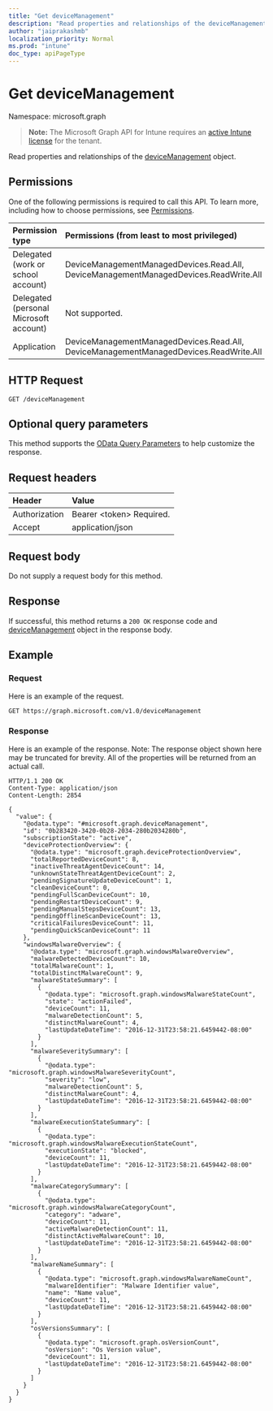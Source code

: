 ```yaml
---
title: "Get deviceManagement"
description: "Read properties and relationships of the deviceManagement object."
author: "jaiprakashmb"
localization_priority: Normal
ms.prod: "intune"
doc_type: apiPageType
---
```


# Get deviceManagement

Namespace: microsoft.graph

> **Note:** The Microsoft Graph API for Intune requires an [active Intune license](https://go.microsoft.com/fwlink/?linkid=839381) for the tenant.

Read properties and relationships of the [deviceManagement](../resources/intune-devices-devicemanagement.md) object.

## Permissions
One of the following permissions is required to call this API. To learn more, including how to choose permissions, see [Permissions](/graph/permissions-reference).

<!-- { "blockType": "ignored"  } // Note: Removing this line will result in the permissions autogeneration tool overwriting the table. -->
|Permission type|Permissions (from least to most privileged)|
|:---|:---|
|Delegated (work or school account)|DeviceManagementManagedDevices.Read.All, DeviceManagementManagedDevices.ReadWrite.All|
|Delegated (personal Microsoft account)|Not supported.|
|Application|DeviceManagementManagedDevices.Read.All, DeviceManagementManagedDevices.ReadWrite.All|

## HTTP Request
<!-- {
  "blockType": "ignored"
}
-->
``` http
GET /deviceManagement
```

## Optional query parameters
This method supports the [OData Query Parameters](/graph/query-parameters) to help customize the response.

## Request headers
|Header|Value|
|:---|:---|
|Authorization|Bearer &lt;token&gt; Required.|
|Accept|application/json|

## Request body
Do not supply a request body for this method.

## Response
If successful, this method returns a `200 OK` response code and [deviceManagement](../resources/intune-devices-devicemanagement.md) object in the response body.

## Example

### Request
Here is an example of the request.
``` http
GET https://graph.microsoft.com/v1.0/deviceManagement
```

### Response
Here is an example of the response. Note: The response object shown here may be truncated for brevity. All of the properties will be returned from an actual call.
``` http
HTTP/1.1 200 OK
Content-Type: application/json
Content-Length: 2854

{
  "value": {
    "@odata.type": "#microsoft.graph.deviceManagement",
    "id": "0b283420-3420-0b28-2034-280b2034280b",
    "subscriptionState": "active",
    "deviceProtectionOverview": {
      "@odata.type": "microsoft.graph.deviceProtectionOverview",
      "totalReportedDeviceCount": 8,
      "inactiveThreatAgentDeviceCount": 14,
      "unknownStateThreatAgentDeviceCount": 2,
      "pendingSignatureUpdateDeviceCount": 1,
      "cleanDeviceCount": 0,
      "pendingFullScanDeviceCount": 10,
      "pendingRestartDeviceCount": 9,
      "pendingManualStepsDeviceCount": 13,
      "pendingOfflineScanDeviceCount": 13,
      "criticalFailuresDeviceCount": 11,
      "pendingQuickScanDeviceCount": 11
    },
    "windowsMalwareOverview": {
      "@odata.type": "microsoft.graph.windowsMalwareOverview",
      "malwareDetectedDeviceCount": 10,
      "totalMalwareCount": 1,
      "totalDistinctMalwareCount": 9,
      "malwareStateSummary": [
        {
          "@odata.type": "microsoft.graph.windowsMalwareStateCount",
          "state": "actionFailed",
          "deviceCount": 11,
          "malwareDetectionCount": 5,
          "distinctMalwareCount": 4,
          "lastUpdateDateTime": "2016-12-31T23:58:21.6459442-08:00"
        }
      ],
      "malwareSeveritySummary": [
        {
          "@odata.type": "microsoft.graph.windowsMalwareSeverityCount",
          "severity": "low",
          "malwareDetectionCount": 5,
          "distinctMalwareCount": 4,
          "lastUpdateDateTime": "2016-12-31T23:58:21.6459442-08:00"
        }
      ],
      "malwareExecutionStateSummary": [
        {
          "@odata.type": "microsoft.graph.windowsMalwareExecutionStateCount",
          "executionState": "blocked",
          "deviceCount": 11,
          "lastUpdateDateTime": "2016-12-31T23:58:21.6459442-08:00"
        }
      ],
      "malwareCategorySummary": [
        {
          "@odata.type": "microsoft.graph.windowsMalwareCategoryCount",
          "category": "adware",
          "deviceCount": 11,
          "activeMalwareDetectionCount": 11,
          "distinctActiveMalwareCount": 10,
          "lastUpdateDateTime": "2016-12-31T23:58:21.6459442-08:00"
        }
      ],
      "malwareNameSummary": [
        {
          "@odata.type": "microsoft.graph.windowsMalwareNameCount",
          "malwareIdentifier": "Malware Identifier value",
          "name": "Name value",
          "deviceCount": 11,
          "lastUpdateDateTime": "2016-12-31T23:58:21.6459442-08:00"
        }
      ],
      "osVersionsSummary": [
        {
          "@odata.type": "microsoft.graph.osVersionCount",
          "osVersion": "Os Version value",
          "deviceCount": 11,
          "lastUpdateDateTime": "2016-12-31T23:58:21.6459442-08:00"
        }
      ]
    }
  }
}
```
